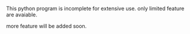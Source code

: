 This python program is incomplete for extensive use.
only limited feature are avaiable.

more feature will be added soon.
